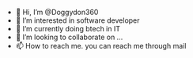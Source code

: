 - 👋 Hi, I’m @Doggydon360
- 👀 I’m interested in software developer
- 🌱 I’m currently doing btech in IT
- 💞️ I’m looking to collaborate on ...
- 📫 How to reach me. you can reach me through mail

<!---
Doggydon360/Doggydon360 is a ✨ special ✨ repository because its `README.md` (this file) appears on your GitHub profile.
You can click the Preview link to take a look at your changes.
--->
